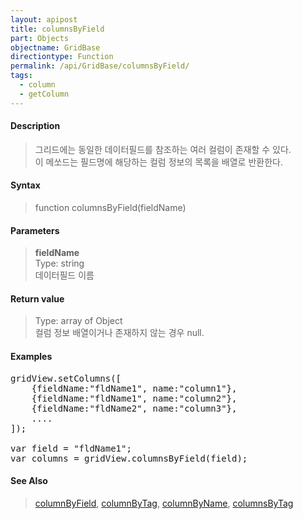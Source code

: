 ```yaml
---
layout: apipost
title: columnsByField
part: Objects
objectname: GridBase
directiontype: Function
permalink: /api/GridBase/columnsByField/
tags:
  - column
  - getColumn
---
```



#### Description

> 그리드에는 동일한 데이터필드를 참조하는 여러 컬럼이 존재할 수 있다.  
> 이 메쏘드는 필드명에 해당하는 컬럼 정보의 목록을 배열로 반환한다.  

#### Syntax

> function columnsByField(fieldName)  

#### Parameters

> **fieldName**  
> Type: string  
> 데이터필드 이름  

#### Return value

> Type: array of Object  
> 컬럼 정보 배열이거나 존재하지 않는 경우 null.  

#### Examples 

<pre class="prettyprint">
gridView.setColumns([
	{fieldName:"fldName1", name:"column1"},
	{fieldName:"fldName1", name:"column2"},
	{fieldName:"fldName2", name:"column3"},
	....
]);

var field = "fldName1";
var columns = gridView.columnsByField(field);
</pre>

#### See Also
> [columnByField](/api/GridBase/columnByField), [columnByTag](/api/GridBase/columnByTag), [columnByName](/api/GridBase/columnByName), [columnsByTag](/api/GridBase/columnsByTag)